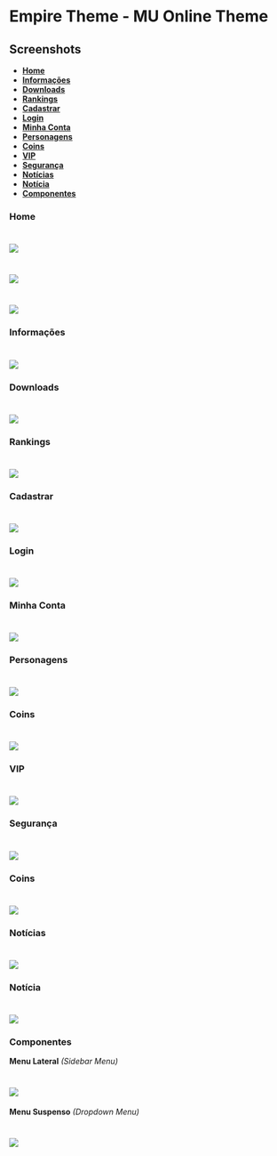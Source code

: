# Empire Theme - MU Online Theme

## **Screenshots**
* [**Home**](#home)
* [**Informações**](#informações)
* [**Downloads**](#downloads)
* [**Rankings**](#rankings)
* [**Cadastrar**](#cadastrar)
* [**Login**](#login)
* [**Minha Conta**](#minha-conta)
* [**Personagens**](#personagens)
* [**Coins**](#coins)
* [**VIP**](#vip)
* [**Segurança**](#segurança)
* [**Notícias**](#notícias)
* [**Notícia**](#notícia)
* [**Componentes**](#componentes)

### **Home**
<h1><img src="../.github/assets/img/home-desktop.png" /></h1>
<h1><img src="../.github/assets/img/home-tablet.png" /></h1>
<h1><img src="../.github/assets/img/home-mobile.png" /></h1>

### **Informações**
<h1><img src="../.github/assets/img/about.png" /></h1>

### **Downloads**
<h1><img src="../.github/assets/img/downloads.png" /></h1>

### **Rankings**
<h1><img src="../.github/assets/img/rankings.png" /></h1>

### **Cadastrar**
<h1><img src="../.github/assets/img/register.png" /></h1>

### **Login**
<h1><img src="../.github/assets/img/login.png" /></h1>

### **Minha Conta**
<h1><img src="../.github/assets/img/my-account.png" /></h1>

### **Personagens**
<h1><img src="../.github/assets/img/characters.png" /></h1>

### **Coins**
<h1><img src="../.github/assets/img/coins.png" /></h1>

### **VIP**
<h1><img src="../.github/assets/img/vip.png" /></h1>

### **Segurança**
<h1><img src="../.github/assets/img/security.png" /></h1>

### **Coins**
<h1><img src="../.github/assets/img/coins.png" /></h1>

### **Notícias**
<h1><img src="../.github/assets/img/news.png" /></h1>

### **Notícia**
<h1><img src="../.github/assets/img/single-news.png" /></h1>

### **Componentes**

**Menu Lateral** *(Sidebar Menu)*
<h1><img src="../.github/assets/img/sidebar-menu.png" /></h1>

**Menu Suspenso** *(Dropdown Menu)*
<h1><img src="../.github/assets/img/dropdown-menu.png" /></h1>